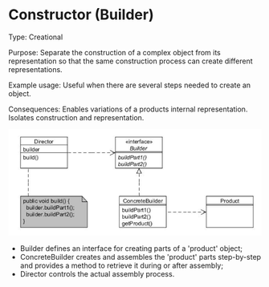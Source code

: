 # Constructor (Builder)

Type: Creational

Purpose: Separate the construction of a complex object from its representation so that the same construction process can create different representations.

Example usage: Useful when there are several steps needed to create an object.

Consequences: Enables variations of a products internal representation. Isolates construction and representation.

![_](../images/000023.jpg)

* Builder defines an interface for creating parts of a 'product' object;
* ConcreteBuilder creates and assembles the 'product' parts step-by-step and provides a method to retrieve it during or after assembly;
* Director controls the actual assembly process.
